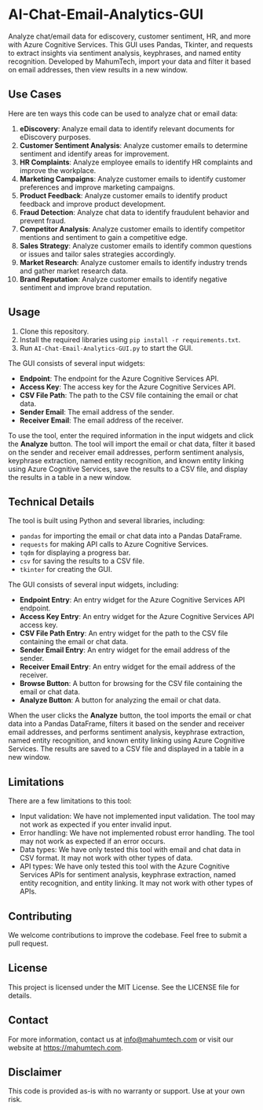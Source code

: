# AI-Chat-Email-Analytics-GUI

Analyze chat/email data for ediscovery, customer sentiment, HR, and more with Azure Cognitive Services. This GUI uses Pandas, Tkinter, and requests to extract insights via sentiment analysis, keyphrases, and named entity recognition. Developed by MahumTech, import your data and filter it based on email addresses, then view results in a new window.

## Use Cases

Here are ten ways this code can be used to analyze chat or email data:

1. **eDiscovery**: Analyze email data to identify relevant documents for eDiscovery purposes.
2. **Customer Sentiment Analysis**: Analyze customer emails to determine sentiment and identify areas for improvement.
3. **HR Complaints**: Analyze employee emails to identify HR complaints and improve the workplace.
4. **Marketing Campaigns**: Analyze customer emails to identify customer preferences and improve marketing campaigns.
5. **Product Feedback**: Analyze customer emails to identify product feedback and improve product development.
6. **Fraud Detection**: Analyze chat data to identify fraudulent behavior and prevent fraud.
7. **Competitor Analysis**: Analyze customer emails to identify competitor mentions and sentiment to gain a competitive edge.
8. **Sales Strategy**: Analyze customer emails to identify common questions or issues and tailor sales strategies accordingly.
9. **Market Research**: Analyze customer emails to identify industry trends and gather market research data.
10. **Brand Reputation**: Analyze customer emails to identify negative sentiment and improve brand reputation.

## Usage

1. Clone this repository.
2. Install the required libraries using `pip install -r requirements.txt`.
3. Run `AI-Chat-Email-Analytics-GUI.py` to start the GUI.

The GUI consists of several input widgets:

- **Endpoint**: The endpoint for the Azure Cognitive Services API.
- **Access Key**: The access key for the Azure Cognitive Services API.
- **CSV File Path**: The path to the CSV file containing the email or chat data.
- **Sender Email**: The email address of the sender.
- **Receiver Email**: The email address of the receiver.

To use the tool, enter the required information in the input widgets and click the **Analyze** button. The tool will import the email or chat data, filter it based on the sender and receiver email addresses, perform sentiment analysis, keyphrase extraction, named entity recognition, and known entity linking using Azure Cognitive Services, save the results to a CSV file, and display the results in a table in a new window.

## Technical Details

The tool is built using Python and several libraries, including:

- `pandas` for importing the email or chat data into a Pandas DataFrame.
- `requests` for making API calls to Azure Cognitive Services.
- `tqdm` for displaying a progress bar.
- `csv` for saving the results to a CSV file.
- `tkinter` for creating the GUI.

The GUI consists of several input widgets, including:

- **Endpoint Entry**: An entry widget for the Azure Cognitive Services API endpoint.
- **Access Key Entry**: An entry widget for the Azure Cognitive Services API access key.
- **CSV File Path Entry**: An entry widget for the path to the CSV file containing the email or chat data.
- **Sender Email Entry**: An entry widget for the email address of the sender.
- **Receiver Email Entry**: An entry widget for the email address of the receiver.
- **Browse Button**: A button for browsing for the CSV file containing the email or chat data.
- **Analyze Button**: A button for analyzing the email or chat data.

When the user clicks the **Analyze** button, the tool imports the email or chat data into a Pandas DataFrame, filters it based on the sender and receiver email addresses, and performs sentiment analysis, keyphrase extraction, named entity recognition, and known entity linking using Azure Cognitive Services. The results are saved to a CSV file and displayed in a table in a new window.

## Limitations

There are a few limitations to this tool:

- Input validation: We have not implemented input validation. The tool may not work as expected if you enter invalid input.
- Error handling: We have not implemented robust error handling. The tool may not work as expected if an error occurs.
- Data types: We have only tested this tool with email and chat data in CSV format. It may not work with other types of data.
- API types: We have only tested this tool with the Azure Cognitive Services APIs for sentiment analysis, keyphrase extraction, named entity recognition, and entity linking. It may not work with other types of APIs.

## Contributing

We welcome contributions to improve the codebase. Feel free to submit a pull request.

## License

This project is licensed under the MIT License. See the LICENSE file for details.

## Contact

For more information, contact us at info@mahumtech.com or visit our website at https://mahumtech.com.

## Disclaimer

This code is provided as-is with no warranty or support. Use at your own risk.
